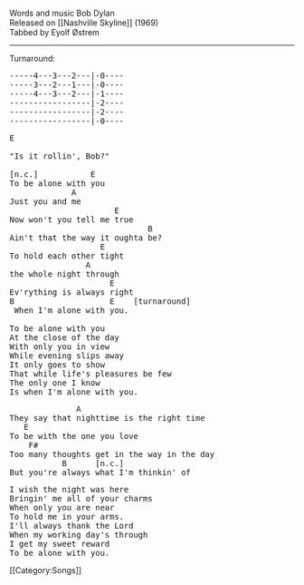 Words and music Bob Dylan<br>
Released on [[Nashville Skyline]] (1969)<br>
Tabbed by Eyolf Østrem

----
Turnaround:

<pre class="tab">
-----4---3---2---|-0----
-----3---2---1---|-0----
-----4---3---2---|-1----
-----------------|-2----
-----------------|-2----
-----------------|-0----
</pre>

<pre class="verse">
E

"Is it rollin', Bob?"

[n.c.]           E
To be alone with you
             A
Just you and me
                      E
Now won't you tell me true
                             B
Ain't that the way it oughta be?
                   E
To hold each other tight
                A
the whole night through
                     E
Ev'rything is always right
B                    E    [turnaround]
 When I'm alone with you.

To be alone with you
At the close of the day
With only you in view
While evening slips away
It only goes to show
That while life's pleasures be few
The only one I know
Is when I'm alone with you.
</pre>

<pre class="bridge">
              A
They say that nighttime is the right time
   E
To be with the one you love
    F#
Too many thoughts get in the way in the day
           B      [n.c.]
But you're always what I'm thinkin' of
</pre>

<pre class="verse">
I wish the night was here
Bringin' me all of your charms
When only you are near
To hold me in your arms.
I'll always thank the Lord
When my working day's through
I get my sweet reward
To be alone with you.
</pre>

[[Category:Songs]]